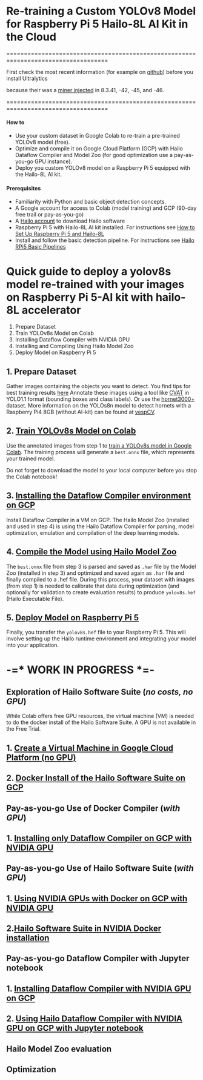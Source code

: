 # Re-training a Custom YOLOv8 Model for Raspberry Pi 5 Hailo-8L AI Kit in the Cloud

===================================================================================

First check the most recent information (for example on [github](https://github.com/ultralytics/ultralytics/issues/18027#issuecomment-2525287603)) before you install Ultralytics

because their was a [miner injected](https://blog.yossarian.net/2024/12/06/zizmor-ultralytics-injection) in 8.3.41, -42, -45, and -46.

===================================================================================


#### How to 
- Use your custom dataset in Google Colab to re-train a pre-trained YOLOv8 model (free).
- Optimize and compile it on Google Cloud Platform (GCP) with Hailo Dataflow Compiler and Model Zoo (for good optimization use a pay-as-you-go GPU instance).
- Deploy you custom YOLOv8 model on a Raspberry Pi 5 equipped with the Hailo-8L AI kit.

#### Prerequisites
- Familiarity with Python and basic object detection concepts.
- A Google account for access to Colab (model training) and GCP (90-day free trail or pay-as-you-go)
- A [Hailo account](https://hailo.ai/authorization/) to download Hailo software
- Raspberry Pi 5 with Hailo-8L AI kit installed. For instructions see [How to Set Up Raspberry Pi 5 and Hailo-8L](https://github.com/hailo-ai/hailo-rpi5-examples/blob/main/doc/install-raspberry-pi5.md#how-to-set-up-raspberry-pi-5-and-hailo-8l)
- Install and follow the basic detection pipeline. For instructions see [Hailo RPi5 Basic Pipelines](https://github.com/hailo-ai/hailo-rpi5-examples/blob/main/doc/basic-pipelines.md#installation)

# Quick guide to deploy a yolov8s model re-trained with your images on Raspberry Pi 5-AI kit with hailo-8L accelerator
1. Prepare Dataset
2. Train YOLOv8s Model on Colab 
3. Installing Dataflow Compiler with NVIDIA GPU
4. Installing and Compiling Using Hailo Model Zoo 
5. Deploy Model on Raspberry Pi 5

## 1. Prepare Dataset
Gather images containing the objects you want to detect. You find tips for best training results [here](https://github.com/ultralytics/yolov5/wiki/Tips-for-Best-Training-Results#dataset)
Annotate these images using a tool like [CVAT](https://www.cvat.ai/) in YOLO1.1 format (bounding boxes and class labels). Or use the [hornet3000+](https://www.kaggle.com/datasets/marcoryvandijk/vespa-velutina-v-crabro-vespulina-vulgaris) dataset. More information on the YOLOs8n model to detect hornets with a Raspberry Pi4 8GB (without AI-kit) can be found at [vespCV](https://github.com/vespCV/hornet3000).

## 2. [Train YOLOv8s Model on Colab](https://github.com/marcory-hub/hailo/blob/main/colab_yolov8s_create_model.ipynb)
Use the annotated images from step 1 to [train a YOLOv8s model in Google Colab](https://github.com/marcory-hub/hailo/blob/main/colab_yolov8s_create_model.ipynb). The training process will generate a `best.onnx` file, which represents your trained model. 

Do not forget to download the model to your local computer before you stop the Colab notebook!

## 3. [Installing the Dataflow Compiler environment on GCP](https://github.com/marcory-hub/hailo/blob/main/gcp-vm-gpu-dataflow-compiler-installation.md)
Install Dataflow Compiler in a VM on GCP. The Hailo Model Zoo (installed and used in step 4) is using the Hailo Dataflow Compiler for parsing, model optimization, emulation and compilation of the deep learning models. 

## 4. [Compile the Model using Hailo Model Zoo](https://github.com/marcory-hub/hailo/blob/main/gcp-vm-gpu-dfc-model-zoo.md)
The `best.onnx` file from step 3 is parsed and saved as `.har` file by the Model Zoo (installed in step 3) and optimized and saved again as `.har` file and finally compiled to a .hef file. During this process, your dataset with images (from step 1) is needed to calibrate that data during optimization (and optionally for validation to create evaluation results) to produce `yolov8s.hef` (Hailo Executable File).

## 5. [Deploy Model on Raspberry Pi 5](https://github.com/marcory-hub/hailo/blob/main/rpi-5-hailo-8l-deploy-model.md)
Finally, you transfer the `yolov8s.hef` file to your Raspberry Pi 5. This will involve setting up the Hailo runtime environment and integrating your model into your application.

# -=* WORK IN PROGRESS *=- 
## Exploration of Hailo Software Suite (_no costs, no GPU_)
While Colab offers free GPU resources, the virtual machine (VM) is needed to do the docker install of the Hailo Software Suite. A GPU is not available in the Free Trial.
## 1. [Create a Virtual Machine in Google Cloud Platform (no GPU)](https://github.com/marcory-hub/hailo/blob/main/gcp-vm-no-gpu-installation.md)
## 2. [Docker Install of the Hailo Software Suite on GCP](https://github.com/marcory-hub/hailo/blob/main/gcp-vm-no-gpu-docker-software-suite-installation.md)

## Pay-as-you-go Use of Docker Compiler (_with GPU_)
## 1. [Installing only Dataflow Compiler on GCP with NVIDIA GPU](https://github.com/marcory-hub/hailo/blob/main/gcp-vm-gpu-dataflow-compiler-installation.md)

## Pay-as-you-go Use of Hailo Software Suite (_with GPU_)
## 1. [Using NVIDIA GPUs with Docker on GCP with NVIDIA GPU](gcp-vm-gpu-docker-installation.md)
## 2.[Hailo Software Suite in NVIDIA Docker installation](https://github.com/marcory-hub/hailo/blob/main/gcp-vm-gpu-docker-software-suite-installation.md)

## Pay-as-you-go Dataflow Compiler with Jupyter notebook
## 1. [Installing Dataflow Compiler with NVIDIA GPU on GCP](https://github.com/marcory-hub/hailo/blob/main/jupyter-gpu-dataflow-compiler-installation.md)
## 2. [Using Hailo Dataflow Compiler with NVIDIA GPU on GCP with Jupyter notebook](https://github.com/marcory-hub/hailo/blob/main/jupyter-gpu-dataflow-compiler-model-zoo.md)


## Hailo Model Zoo evaluation

## Optimization




